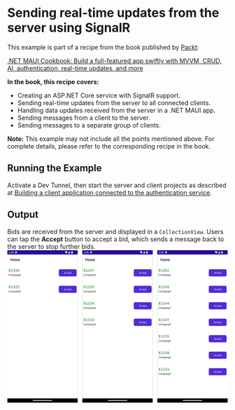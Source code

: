 # Sending real-time updates from the server using SignalR
This example is part of a recipe from the book published by [Packt](https://www.packtpub.com/en-us?utm_source=github):

[.NET MAUI Cookbook: Build a full-featured app swiftly with MVVM, CRUD, AI, authentication, real-time updates, and more](https://www.amazon.com/NET-MAUI-Cookbook-authentication-interactivity/dp/1835461123)

**In the book, this recipe covers:**
- Creating an ASP.NET Core service with SignalR support.
- Sending real-time updates from the server to all connected clients.
- Handling data updates received from the server in a .NET MAUI app.
- Sending messages from a client to the server.
- Sending messages to a separate group of clients. 

**Note:** This example may not include all the points mentioned above. For complete details, please refer to the corresponding recipe in the book.

## Running the Example

Activate a Dev Tunnel, then start the server and client projects as described at [Building a client application connected to the authentication service](/Chapter05/c5-AuthenticationServiceAndClient#running-the-example).

## Output
Bids are received from the server and displayed in a `CollectionView`. Users can tap the **Accept** button to accept a bid, which sends a message back to the server to stop further bids.
![SignalR Updates](/Images/SignalR%20Updates.png)
